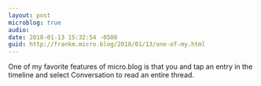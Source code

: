 ```yaml
---
layout: post
microblog: true
audio: 
date: 2018-01-13 15:32:54 -0500
guid: http://frankm.micro.blog/2018/01/13/one-of-my.html
---
```

One of my favorite features of micro.blog is that you and tap an entry in the timeline and select Conversation to read an entire thread. 
